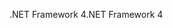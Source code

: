 <span data-ttu-id="bc441-101">.NET Framework 4</span><span class="sxs-lookup"><span data-stu-id="bc441-101">.NET Framework 4</span></span>